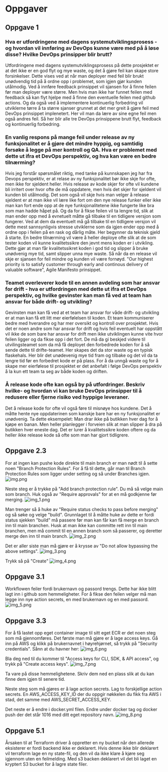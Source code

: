 # Oppgaver

## Oppgave 1

### Hva er utfordringene med dagens systemutviklingsprosess - og hvordan vil innføring av DevOps kunne være med på å løse disse? Hvilke DevOps prinsipper blir brutt?

Utfordringene med dagens systemutviklingsprosess på dette prosjektet er at det ikke er en god flyt og mye waste, og det å gjøre feil kan skape 
store forsinkelser. Dette vises ved at når man deployer med feil blir brukt unødvendig tid på å ordne opp i problemet, som igjen 
gjør kunden utålmodig. Ved å innføre feedback prinsippet vil sjansen for å finne feilen før man deployer være større. Men hvis man 
ikke har funnet feilen med feedback så kan flyt hjelpe med å finne den eventuelle feilen med github actions. Og da også ved å 
implementere kontinuerlig forbedring vil utviklerne tørre å ta større sjanser grunnet at det mer greit å gjøre feil med DevOps 
prinsippet implenetert. Her vil man da lære av sine egne feil men også andres feil. Så her blir alle tre DevOps prinsippene brutt 
flyt, feedback og kontinuerlig forbedring.

### En vanlig respons på mange feil under release av ny funksjonalitet er å gjøre det mindre hyppig, og samtidig forsøke å legge på mer kontroll og QA. Hva er problemet med dette ut ifra et DevOps perspektiv, og hva kan være en bedre tilnærming?

Hvis jeg forstår spørsmålet riktig, med tanke på kunnskapen jeg har fra Devops perspektiv, er at relase av 
ny funksjonalitet bør ikke skje for ofte, men ikke for sjeldent heller. Hvis release av kode skjer for ofte vil kundene 
bli irritert over hvor ofte de må oppdatere, men hvis det skjer for sjeldent vil kunden bli utålmodig. 
Det som også vil skje hvis man velger å release sjeldent er at man ikke vil lære like fort om den nye release funker eller ikke 
man kan fort ende opp at de nye funksjonalitetene ikke fungerte like bra som man hadde håpet på. Og da for å fikse feilen 
vil ta lengre tid, slik at man ender opp med å evnetuelt måtte gå tilbake til en tidligere versjon som fungerer. Ved at dem da eventuelt 
må gå tilbake til en tidligere versjon vil dette mest sannsynligvis stresse utviklerne som da igjen ender opp med å ordne opp i feilen 
på en rask og dårlig måte. Her begynner da teknisk gjeld å starte. 
En bedre tilnærming vil være å heller deploye ofte slik at de som tester koden vil kunne kvalitetssikre den jevnt mens koden 
er i utvikling. Dette gjør at man får kvalitetssikret koden i god tid og slipper å bruke unødvenig mye tid, samt slipper unna mye waste. 
Så når da en release vil skje er sjansen for feil mindre og kunden vil være fornøyd. "Our highest priority is to satisfy customer 
through early and continous delivery of valuable software", Agile Manifesto prinsippet.


### Teamet overleverer kode til en annen avdeling som har ansvar for drift - hva er utfordringen med dette ut ifra et DevOps perspektiv, og hvilke gevinster kan man få ved at team han ansvar for både drift- og utvikling?

Gevinsten man kan få ved at et team har ansvar for våde drift- og utvikling er at man kan få ett litt mer eierfølelsen til 
koden. Et team kommuniserer bedre med hverandre og har mer oversikt og kontroll over prosjektet. Hvis det er noen andre som 
har ansvar for drift og hvis feil eventuelt har oppstått vil ikke de som bare har ansvar for drift men ikke utviklingen kunne 
vite hvor feilen ligger og da fikse opp i det fort. De må da gi beskjed videre til utvilingsteamet som da må få deployet 
den forbedrede koden for å så sende dette til drifte-teamet. Her skapes det da stor waste og en typisk flaskehals. Her blir det unødevenig mye tid fram og tilbake og det vil da 
ta lengre tid før en forbedret kode er på plass. For å da unngå waste og for å skape mer eierfølese til prosjektet er det 
anbefalt i følge DevOps perspektiv å la kun ett team ta seg av både koden og driften. 

### Å release kode ofte kan også by på utfordringer. Beskriv hvilke- og hvordan vi kan bruke DevOps prinsipper til å redusere eller fjerne risiko ved hyppige leveraner.

Det å release kode for ofte vil også føre til misnøye hos kundene. Det å måtte hente nye oppdaterinen som kanskje bare 
har en ny funksjonalitet er unødvenig. Ta dette eksempelet: Man drar ikke på butikken hver dag for å kjøpe en banan. Men 
heller planlegger i forveien slik at man slipper å dra på butikken hver eneste dag. Det er lurer å kvalitetssikre koden 
oftere og da heller ikke release kode så ofte som man har gjort tidligrere.

## Oppgave 2.3
For at ingen kan pushe kode direkte til main branch er man nødt til å sette noen 
"Branch Protection Rules". For å få til dette, går man til Branch Protection Rules som ligger
under setting og så under Branches igjen. 
![img.png](img.png)

Neste steg er å trykke på "Add branch protection rule". Du må så velge main som branch.
Huk også av "Require approvals" for at en må godkjenne før merging. 
![img_1.png](img_1.png)

Man trenger så å huke av "Require status checks to pass before merging" og så søke og velge "build".
Grunnlaget til å måtte huke av dette er fordi status sjekken "build" må passere før man kan får 
kan få merge en branch inn til main branchen. Husk at man ikke kan committe rett inn til main branchen,
 men må commit til en annen branch som så passerer, og deretter merge den inn til main branch. 
![img_2.png](img_2.png)

Det er aller siste man må gjøre er å krysse av "Do not allow bypassing the above settings". 
![img_3.png](img_3.png)

Trykk så på "Create"
![img_4.png](img_4.png)


## Oppgave 3.1
Workflowen feiler fordi brukernavn og passord trengs. Dette har ikke blitt lagt inn i github som
 hemmeligheter. For å fikse den feilen velger må man legge inn nye action secrets, en med brukernavn og 
en med passord.
![img_5.png](img_5.png)

## Oppgave 3.3
For å få lastet opp eget container image til sitt eget ECR er det noen steg som må gjennomføres.
Det første man må gjøre er å lage access keys. Gå inn på AWS og klikk på brukernavnet i høyrehjørnet, så trykk på 
"Security credentials". Sånn at du havner her:
![img_6.png](img_6.png)

Bla deg ned til du kommer til "Access keys for CLI, SDK, & API access", og trykk på "Create access keys".
![img_7.png](img_7.png)

Ta vare på disse hemmelighetene. Skriv dem ned en plass slik at du kan finne dem igjen til senere tid.

Neste steg som må gjøres er å lage action secrets. Lag to forskjellige action secrets. En AWS_ACCESS_KEY_ID der du oppgir 
nøkkelen du fikk fra AWS i stad, det samme med AWS_SECRET_ACCESS_KEY.

Det neste er å endre i docker.yml filen. Endre under docker tag og docker push der det står 1016 med ditt eget repository 
navn.
![img_8.png](img_8.png)

## Oppgave 5.1
Årsaken til at Terraform driver å oppretter en ny bucket når den allerede eksisterer er fordi backend 
ikke er deklarert. Hvis denne ikke blir deklarert vil terraform lage en ny state-fil, og den vil da ikke 
klare å kjøre seg igjennom uten en feilmelding. Med s3 backen deklarert vil det bli laget en kryptert 
S3 bucket for å lagre state filer. 